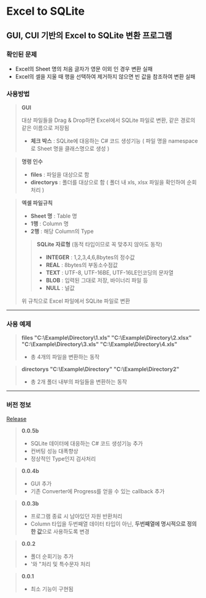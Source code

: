 Excel to SQLite
=
## GUI, CUI 기반의 Excel to SQLite 변환 프로그램

### **확인된 문제**
- Excel의 Sheet 명의 처음 글자가 영문 이외 인 경우 변환 실패
- Excel의 셀을 지울 때 행을 선택하여 제거하지 않으면 빈 값을 참조하여 변환 실패

### **사용방법**

> **GUI**
>
> 대상 파일들을 Drag & Drop하면 Excel에서 SQLite 파일로 변환, 같은 경로의 같은 이름으로 저장됨
> - **체크 박스** : SQLite에 대응하는 C# 코드 생성기능 ( 파일 명을 namespace로 Sheet 명을 클래스명으로 생성 )

> **명령 인수**
>  
> - **files** : 파일을 대상으로 함
> - **directorys** : 폴더를 대상으로 함 ( 폴더 내 xls, xlsx 파일을 확인하여 순회처리 )

> **엑셀 파일규칙**
>  
> - **Sheet 명** : Table 명
> - **1행** : Column 명
> - **2행** : 해당 Column의 Type
>
>> **SQLite 자료형** (동적 타입이므로 꼭 맞추지 않아도 동작)
>>
>> - **INTEGER** : 1,2,3,4,6,8bytes의 정수값
>> - **REAL** : 8bytes의 부동소수점값
>> - **TEXT** : UTF-8, UTF-16BE, UTF-16LE인코딩의 문자열
>> - **BLOB** : 입력된 그대로 저장, 바이너리 파일 등
>> - **NULL** : 널값
>
> 위 규칙으로 Excel 파일에서 SQLite 파일로 변환


***


### **사용 예제**

> **files "C:\Example\Directory\1.xls" "C:\Example\Directory\2.xlsx" "C:\Example\Directory\3.xls" "C:\Example\Directory\4.xls"**
> 
> - 총 4개의 파일을 변환하는 동작

> **directorys "C:\Example\Directory" "C:\Example\Directory2"**
>
> - 총 2개 폴더 내부의 파일들을 변환하는 동작

***

### **버전 정보**

 [Release](https://github.com/cr545l/xlsToSqliteConverter/tree/master/Release)
 
> **0.0.5b**
>
> - SQLite 데이터에 대응하는 C# 코드 생성기능 추가
> - 컨버팅 성능 대폭향상
> - 정상적인 Type인지 검사처리

> **0.0.4b**
>
> - GUI 추가
> - 기존 Converter에 Progress를 얻을 수 있는 callback 추가

> **0.0.3b**
>
> - 프로그램 종료 시 남아있던 자원 반환처리
> - Column 타입을 두번째열 데이터 타입이 아닌, **두번째열에 명시적으로 정의한 값**으로 사용하도록 변경

> **0.0.2**
>
> - 폴더 순회기능 추가
> - '와 "처리 및 특수문자 처리

> **0.0.1**
> 
> - 최소 기능이 구현됨